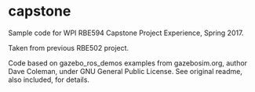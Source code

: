 # capstone
Sample code for WPI RBE594 Capstone Project Experience, Spring 2017.

Taken from previous RBE502 project.

Code based on gazebo_ros_demos examples from gazebosim.org, author Dave Coleman, under GNU General Public License. See original readme, also included, for details.



